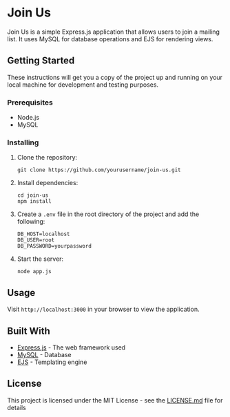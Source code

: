 # Join Us

Join Us is a simple Express.js application that allows users to join a mailing list. It uses MySQL for database operations and EJS for rendering views.

## Getting Started

These instructions will get you a copy of the project up and running on your local machine for development and testing purposes.

### Prerequisites

- Node.js
- MySQL

### Installing

1. Clone the repository:
    ```
    git clone https://github.com/yourusername/join-us.git
    ```
2. Install dependencies:
    ```
    cd join-us
    npm install
    ```
3. Create a `.env` file in the root directory of the project and add the following:
    ```
    DB_HOST=localhost
    DB_USER=root
    DB_PASSWORD=yourpassword
    ```
4. Start the server:
    ```
    node app.js
    ```

## Usage

Visit `http://localhost:3000` in your browser to view the application.

## Built With

- [Express.js](https://expressjs.com/) - The web framework used
- [MySQL](https://www.mysql.com/) - Database
- [EJS](https://ejs.co/) - Templating engine

## License

This project is licensed under the MIT License - see the [LICENSE.md](LICENSE.md) file for details